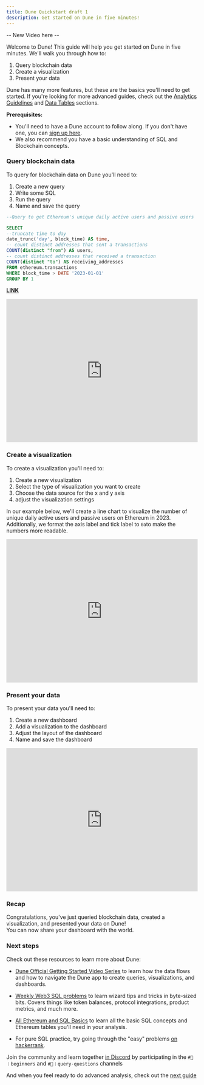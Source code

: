 ```yaml
---
title: Dune Quickstart draft 1
description: Get started on Dune in five minutes!
---
```


-- New Video here --

Welcome to Dune! This guide will help you get started on Dune in five minutes. We'll walk you through how to:

1. Query blockchain data
2. Create a visualization
3. Present your data

Dune has many more features, but these are the basics you'll need to get started. If you're looking for more advanced guides, check out the [Analytics Guidelines](analytics_guidelines.md) and [Data Tables](data-tables/index.md) sections.

**Prerequisites:**   
- You'll need to have a Dune account to follow along. If you don't have one, you can [sign up here](https://dune.com/auth/register).  
- We also recommend you have a basic understanding of SQL and Blockchain concepts.

### Query blockchain data

To query for blockchain data on Dune you'll need to:

1. Create a new query
2. Write some SQL
3. Run the query
4. Name and save the query

```sql
--Query to get Ethereum's unique daily active users and passive users  in 2023

SELECT  
--truncate time to day
date_trunc('day', block_time) AS time,
-- count distinct addresses that sent a transactions
COUNT(distinct "from") AS users,
-- count distinct addresses that received a transaction
COUNT(distinct "to") AS receiving_addresses
FROM ethereum.transactions
WHERE block_time > DATE '2023-01-01'
GROUP BY 1
```

**[LINK ](https://dune.com/queries/2335378)**  

<div style="position: relative; padding-bottom: calc(66.66666666666666% + 41px); height: 0;"><iframe src="https://demo.arcade.software/gT2ctqjvwIuX5xUXPx5S?embed" frameborder="0" loading="lazy" webkitallowfullscreen mozallowfullscreen allowfullscreen style="position: absolute; top: 0; left: 0; width: 100%; height: 100%;color-scheme: light;" title="Dashboards"></iframe></div>



### Create a visualization

To create a visualization you'll need to:

1. Create a new visualization
2. Select the type of visualization you want to create
3. Choose the data source for the x and y axis
4. adjust the visualization settings

In our example below, we'll create a line chart to visualize the number of unique daily active users and passive users on Ethereum in 2023. Additionally, we format the axis label and tick label to `0a`to make the numbers more readable.

<div style="position: relative; padding-bottom: calc(66.66666666666666% + 41px); height: 0;"><iframe src="https://demo.arcade.software/nNxDjw8vBmp34u3aNU0R?embed" frameborder="0" loading="lazy" webkitallowfullscreen mozallowfullscreen allowfullscreen style="position: absolute; top: 0; left: 0; width: 100%; height: 100%;color-scheme: light;" title="Dashboards"></iframe></div>


### Present your data

To present your data you'll need to:

1. Create a new dashboard
2. Add a visualization to the dashboard
3. Adjust the layout of the dashboard
4. Name and save the dashboard

<div style="position: relative; padding-bottom: calc(66.66666666666666% + 41px); height: 0;"><iframe src="https://demo.arcade.software/xTAXmlo0nCL0FOn38hW9?embed" frameborder="0" loading="lazy" webkitallowfullscreen mozallowfullscreen allowfullscreen style="position: absolute; top: 0; left: 0; width: 100%; height: 100%;color-scheme: light;" title="Creating a dashboard"></iframe></div>


### Recap

Congratulations, you've just queried blockchain data, created a visualization, and presented your data on Dune!  
You can now share your dashboard with the world.

### Next steps

Check out these resources to learn more about Dune:

- [Dune Official Getting Started Video Series](https://www.youtube.com/watch?v=S-cctFmR828&list=PLK3b5d4iK10ext4v-GBySekaA8-GP8quD&index=1) to learn how the data flows and how to navigate the Dune app to create queries, visualizations, and dashboards. 

- [Weekly Web3 SQL problems](https://daodatadesign.notion.site/Web3-SQL-Weekly-0bababb5e59a412bb73594c512db8cc1) to learn wizard tips and tricks in byte-sized bits. Covers things like token balances, protocol integrations, product metrics, and much more.

- [All Ethereum and SQL Basics](https://web3datadegens.substack.com/p/a-basic-wizard-guide-to-dune-sql) to learn all the basic SQL concepts and Ethereum tables you'll need in your analysis.

- For pure SQL practice, try going through the "easy" problems [on hackerrank](https://www.hackerrank.com/domains/sql).

Join the community and learn together [in Discord](https://discord.com/invite/ErrzwBz) by participating in the `#🐥︱beginners` and `#🙋︱query-questions` channels

And when you feel ready to do advanced analysis, check out the [next guide](analytics_guidelines.md)